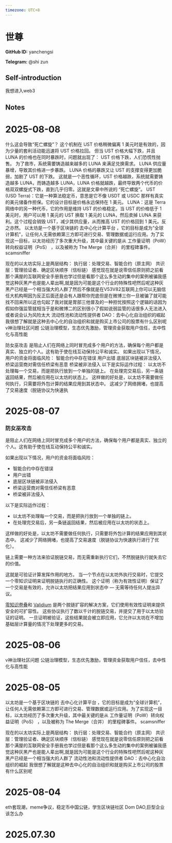 ```yaml
---
timezone: UTC+8
---
```


# 世尊

**GitHub ID:** yanchengsi

**Telegram:** @shi zun

## Self-introduction

我想进入web3

## Notes

<!-- Content_START -->
# 2025-08-08

什么这会导致“死亡螺旋”？
这个机制在 UST 价格稍微偏离 1 美元时是有效的，因为少量的套利活动能迅速将 UST 价格拉回。
但当 UST 价格大幅下跌，并且 LUNA 的价格也在同时暴跌时，问题就出现了：
UST 价格下跌，人们恐慌性抛售。
为了救市，系统需要铸造越来越多的 LUNA 来满足兑换需求。
LUNA 供应量暴增，导致其价格进一步暴跌。
LUNA 价格的暴跌又让 UST 的支撑变得更加脆弱，加剧了 UST 的下跌。
这就是一个恶性循环，UST 价格越跌，系统就需要铸造越多 LUNA，而铸造越多 LUNA，LUNA 价格就越跌，最终导致两个代币的价格双双螺旋式下跌，直到几乎归零。这就是文章中所说的 “死亡螺旋”。
UST (USD Terra)：它是一种算法稳定币，意思是它不像 USDT 或 USDC 那样有真实的美元储备作担保。它的设计目标是价格永远保持在 1 美元。
LUNA：这是 Terra 网络中的另一种代币，它的作用是维持 UST 的价格稳定。当 UST 的价格低于 1 美元时，用户可以用 1 美元的 UST 换取 1 美元的 LUNA，然后卖掉 LUNA 来获利。这个过程会销毁 UST，减少其供应量，从而推高 UST 的价格回到 1 美元。反之亦然。
以太坊是一个基于区块链的 去中心化计算平台 ，它的目标是成为“全球计算机”，让任何人无需依赖第三方即可进行交易、管理数据或运行应用。为了实现这一目标，以太坊经历了多次重大升级，其中最关键的是从 工作量证明（PoW）转向权益证明（PoS） ，以及被称为 The Merge（合并） 的里程碑事件。
scamsniffer

现在的以太坊实际上是两层结构：
执行层：处理交易、智能合约（原主网）
共识层：管理验证者、确定区块顺序（信标链）
感觉现在就是说零信任原则把之前看那个满屋的互联网安全手册我也学过但是看那个这么多生动的集中的案例被骗我感觉这种灰黑产也是能人辈出啊,就是因为可能是这个行业的特殊性吧然后呢这种灰黑产已经是一个相当强大的人群了然后不像就是在V53V82互联网上你可以无脑信任大机构啊因为反正后面还是会有人跟帮你兜底但是在微博三你一旦被骗了就可能找不回来所以这也勾起了我对就是胃部三他普及的一种担忧按照这个逻辑的话因为假如你强监管就相当于是和微博二的区别很小了假如说弱监管的话很多人无法进入或者说会认为风险太大
流动性池和流动性提供者
DAO：去中心化自治组织的崛起
我很想了解就是这种去中心化的自治组织和就是购买上市公司的股票有什么区别呢
v神治理社区问题
公链治理模型，生态优先激励，管理资金获取用户信任，去中性化与高性能

防女巫攻击
是阻止人们在网络上同时冒充成多个用户的方法，确保每个用户都是真实、独立的个人。这有助于使在线互动保持公平和诚实。
如果出现以下情况，用户的资金将面临风险：
智能合约中存在错误
用户出错
底层区块链被非法侵入
桥梁运营商对需信任桥梁有恶意
桥梁被非法侵入
以下是实际运作过程：
以太坊不处理每一个交易，而是把执行放到一个单独的链上。
在处理完交易后，另一条链返回结果，然后被应用在以太坊的状态上。
这样做的好处是，以太坊不需要做任何执行，只需要将外包计算的结果应用到其状态中。 这减少了网络拥堵，也提高了交易速度（脱链协议为快速执

# 2025-08-07

### **防女巫攻击**

是阻止人们在网络上同时冒充成多个用户的方法，确保每个用户都是真实、独立的个人。这有助于使在线互动保持公平和诚实。

如果出现以下情况，用户的资金将面临风险：

- 智能合约中存在错误
- 用户出错
- 底层区块链被非法侵入
- 桥梁运营商对需信任桥梁有恶意
- 桥梁被非法侵入

以下是实际运作过程：

- 以太坊不处理每一个交易，而是把执行放到一个单独的链上。
- 在处理完交易后，另一条链返回结果，然后被应用在以太坊的状态上。

这样做的好处是，以太坊不需要做任何执行，只需要将外包计算的结果应用到其状态中。 这减少了网络拥堵，也提高了交易速度（脱链协议为快速执行进行了优化）。

链上需要一种方法来验证脱链交易，而无需重新执行它们，不然脱链执行就失去它的价值。

这就是可验证计算发挥作用的地方。 当一个节点在以太坊外执行交易时，它提交一个零知识证明来证明脱链执行的正确性。 这个证明（称为有效性证明）保证了一个交易是有效的，允许以太坊把结果应用到状态中 — 无需等待任何人提出异议。

[零知识卷叠](https://ethereum.org/zh/developers/docs/scaling/zk-rollups/)和 [Validium](https://ethereum.org/zh/developers/docs/scaling/validium/) 是两个脱链扩容的解决方案，它们使用有效性证明来提供安全的可扩容性。 这些协议执行了数以千计的脱链交易，并提交了用于以太坊验证的证明。 一旦证明被验证，这些结果就会被立即应用，它允许以太坊在不增加基础层计算量的情况下处理更多的交易。

# 2025-08-06

v神治理社区问题   公链治理模型，生态优先激励，管理资金获取用户信任，去中性化与高性能

# 2025-08-05

以太坊是一个基于区块链的 去中心化计算平台 ，它的目标是成为“全球计算机”，让任何人无需依赖第三方即可进行交易、管理数据或运行应用。为了实现这一目标，以太坊经历了多次重大升级，其中最关键的是从 工作量证明（PoW）转向权益证明（PoS） ，以及被称为 The Merge（合并） 的里程碑事件。
scamsniffer

现在的以太坊实际上是两层结构：
执行层：处理交易、智能合约（原主网）
共识层：管理验证者、确定区块顺序（信标链）
感觉现在就是说零信任原则把之前看那个满屋的互联网安全手册我也学过但是看那个这么多生动的集中的案例被骗我感觉这种灰黑产也是能人辈出啊,就是因为可能是这个行业的特殊性吧然后呢这种灰黑产已经是一个相当强大的人群了
流动性池和流动性提供者
DAO：去中心化自治组织的崛起
我很想了解就是这种去中心化的自治组织和就是购买上市公司的股票有什么区别呢

# 2025-08-04

eth套现潮，meme争议，稳定币中国公链，学生区块链社区 Dom DAO,巨型企业该怎么办


# 2025.07.30


<!-- Content_END -->
